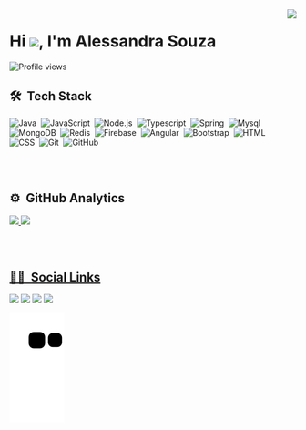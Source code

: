 <img align="right" height="500em" src="https://raw.githubusercontent.com/gist/Alessa-LO220620/1a49d5644cfc13687e7061f1df6d8a20/raw/65a845acec51e05e4687cbf775a5f62eb60da8f8/cardgithub.svg"/>
<h1 align="left">Hi <img src="https://raw.githubusercontent.com/kaueMarques/kaueMarques/master/hi.gif" width="30px">, I'm Alessandra Souza</h1>
<p align="left"> <img src="https://komarev.com/ghpvc/?username=Alessa-LO220620&color=green" alt="Profile views" /> </p>

## 🛠 &nbsp;Tech Stack

![Java](https://img.shields.io/badge/-Java-05122A?style=flat&logo=java)&nbsp;
![JavaScript](https://img.shields.io/badge/-JavaScript-05122A?style=flat&logo=javascript)&nbsp;
![Node.js](https://img.shields.io/badge/-Node.js-05122A?style=flat&logo=node.js)&nbsp;
![Typescript](https://img.shields.io/badge/-Typescript-05122A?style=flat&logo=typescript)&nbsp;
![Spring](https://img.shields.io/badge/-Spring-05122A?style=flat&logo=spring)&nbsp;
![Mysql](https://img.shields.io/badge/-MySql-05122A?style=flat&logo=mysql)&nbsp;
![MongoDB](https://img.shields.io/badge/-MongoDB-05122A?style=flat&logo=mongodb)&nbsp;
![Redis](https://img.shields.io/badge/-Redis-05122A?style=flat&logo=redis)&nbsp;
![Firebase](https://img.shields.io/badge/-Firebase-05122A?style=flat&logo=firebase)&nbsp;
![Angular](https://img.shields.io/badge/-Angular-05122A?style=flat&logo=angular)&nbsp;
![Bootstrap](https://img.shields.io/badge/-Bootstrap-05122A?style=flat&logo=bootstrap)&nbsp;
![HTML](https://img.shields.io/badge/-HTML-05122A?style=flat&logo=HTML5)&nbsp;
![CSS](https://img.shields.io/badge/-CSS-05122A?style=flat&logo=CSS3&logoColor=1572B6)&nbsp;
![Git](https://img.shields.io/badge/-Git-05122A?style=flat&logo=git)&nbsp;
![GitHub](https://img.shields.io/badge/-GitHub-05122A?style=flat&logo=github)&nbsp;


<br><br>

## ⚙️ &nbsp;GitHub Analytics
<p align="left">
 <a href="https://github.com/Alessa-LO220620">
  <img width="530em" src="https://github-readme-stats.vercel.app/api?username=Alessa-LO220620&show_icons=true&theme=dracula&include_all_commits=true&count_private=true"/>
  <img width="530em" src="https://github-readme-stats.vercel.app/api/top-langs/?username=Alessa-LO220620&layout=compact&langs_count=7&theme=dracula"/>
</p>

<br><br>

## 👩‍💻 &nbsp;Social Links

<div>
 <a href="https://www.linkedin.com/in/alessandra-de-souza-295122199/" target="_blank"><img src="https://img.shields.io/badge/-LinkedIn-%230077B5?style=for-the-badge&logo=linkedin&logoColor=white" target="_blank"></a> 
  <a href="https://www.instagram.com/lirio_da_ale.werk/" target="_blank"><img src="https://img.shields.io/badge/-Instagram-%23E4405F?style=for-the-badge&logo=instagram&logoColor=white" target="_blank"></a>
 	<a href="https://twitter.com/soumeale" target="_blank"><img src="https://img.shields.io/badge/twitter-9146FF?style=for-the-badge&logo=twitter&logoColor=white" target="_blank"></a>
  <a href = "mailto:alessa.sossa@gmail.com"><img src="https://img.shields.io/badge/-Gmail-%23333?style=for-the-badge&logo=gmail&logoColor=white" target="_blank"></a>
  
 
  ![Snake animation](https://github.com/Alessa-LO220620/Alessa-LO220620/blob/output/github-contribution-grid-snake.svg)
 
</div>





